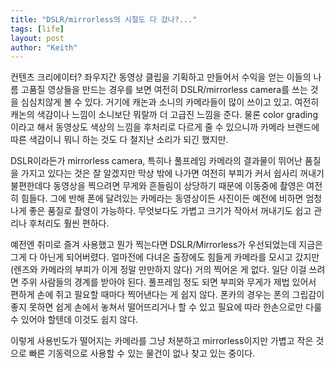 ```yaml
---
title: "DSLR/mirrorless의 시절도 다 갔나?..."
tags: [life]
layout: post
author: "Keith"
---
```


컨텐츠 크리에이터? 좌우지간 동영상 클립을 기획하고 만들어서 수익을 얻는 이들의 나름 고품질 영상들을 만드는 경우를 보면 여전히 DSLR/mirrorless camera를 쓰는 것을 심심치않게 볼 수 있다. 거기에 캐논과 소니의 카메라들이 많이 쓰이고 있고. 여전히 캐논의 색감이나 느낌이 소니보단 뭐랄까 더 고급진 느낌을 준다. 물론 color grading이라고 해서 동영상도 색상의 느낌을 후처리로 다르게 줄 수 있으니까 카메라 브랜드에 따른 색감이니 뭐니 하는 것도 다 철지난 소리가 되긴 했지만.

DSLR이라든가 mirrorless camera, 특히나 풀프레임 카메라의 결과물이 뛰어난 품질을 가지고 있다는 것은 잘 알겠지만 막상 밖에 나가면 여전히 부피가 커서 쉽사리 꺼내기 불편한데다 동영상을 찍으려면 무게와 흔들림이 상당하기 때문에 이동중에 촬영은 여전히 힘들다. 그에 반해 폰에 달려있는 카메라는 동영상이든 사진이든 예전에 비하면 엄청나게 좋은 품질로 촬영이 가능하다. 무엇보다도 가볍고 크기가 작아서 꺼내기도 쉽고 관리나 후처리도 훨씬 편하다.

예전엔 취미로 즐겨 사용했고 뭔가 찍는다면 DSLR/Mirrorless가 우선되었는데 지금은 그게 다 아닌게 되어버렸다. 얼마전에 다녀온 출장에도 힘들게 카메라를 모시고 갔지만 (렌즈와 카메라의 부피가 이게 정말 만만하지 않다) 거의 찍어온 게 없다. 일단 이걸 쓰려면 주위 사람들의 경계를 받아야 된다. 풀프레임 정도 되면 부피와 무게가 제법 있어서 편하게 손에 쥐고 필요할 때마다 찍어낸다는 게 쉽지 않다. 폰카의 경우는 폰의 그립감이 좋지 못하면 쉽게 손에서 놓쳐서 떨어뜨리거나 할 수 있고 필요에 따라 한손으로만 다룰 수 있어야 할텐데 이것도 쉽지 않다. 

이렇게 사용빈도가 떨어지는 카메라를 그냥 처분하고 mirrorless이지만 가볍고 작은 것으로 빠른 기동력으로 사용할 수 있는 물건이 없나 찾고 있는 중이다.